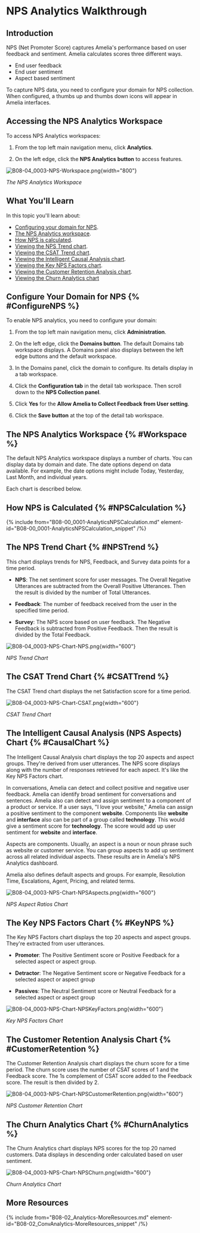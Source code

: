 # NPS Analytics Walkthrough

## Introduction

NPS (Net Promoter Score) captures Amelia's performance based on user feedback and sentiment. Amelia calculates scores three different ways.

* End user feedback
* End user sentiment
* Aspect based sentiment

To capture NPS data, you need to configure your domain for NPS collection. When configured, a thumbs up and thumbs down icons will appear in Amelia interfaces.

## Accessing the NPS Analytics Workspace

To access NPS Analytics workspaces:

1. From the top left main navigation menu, click **Analytics**.

2. On the left edge, click the **NPS Analytics button** to access features.

![B08-04_0003-NPS-Workspace.png](B08-04_0003-NPS-Workspace.png){width="800"}

*The NPS Analytics Workspace*

## What You'll Learn

In this topic you'll learn about:

* [Configuring your domain for NPS](#ConfigureNPS).
* [The NPS Analytics workspace](#Workspace).
* [How NPS is calculated](#NPSCalculation).
* [Viewing the NPS Trend chart](#NPSTrend).
* [Viewing the CSAT Trend chart](#CSATTrend).
* [Viewing the Intelligent Causal Analysis chart](#CausalChart).
* [Viewing the Key NPS Factors chart](#KeyNPS).
* [Viewing the Customer Retention Analysis chart](#CustomerRetention).
* [Viewing the Churn Analytics chart](#ChurnAnalytics)

## Configure Your Domain for NPS {% #ConfigureNPS %}

To enable NPS analytics, you need to configure your domain:

1. From the top left main navigation menu, click **Administration**.

2. On the left edge, click the **Domains button**. The default Domains tab workspace displays. A Domains panel also displays between the left edge buttons and the default workspace.

3. In the Domains panel, click the domain to configure. Its details display in a tab workspace.

4. Click the **Configuration tab** in the detail tab workspace. Then scroll down to the **NPS Collection panel**.

5. Click **Yes** for the **Allow Amelia to Collect Feedback from User setting**.

6. Click the **Save button** at the top of the detail tab workspace.


## The NPS Analytics Workspace {% #Workspace %}

The default NPS Analytics workspace displays a number of charts. You can display data by domain and date. The date options depend on data available. For example, the date options might include Today, Yesterday, Last Month, and individual years.

Each chart is described below.


## How NPS is Calculated {% #NPSCalculation %}

{% include from="B08-00_0001-AnalyticsNPSCalculation.md" element-id="B08-00_0001-AnalyticsNPSCalculation_snippet" /%}


## The NPS Trend Chart {% #NPSTrend %}

This chart displays trends for NPS, Feedback, and Survey data points for a time period.

* **NPS**: The net sentiment score for user messages. The Overall Negative Utterances are subtracted from the Overall Positive Utterances. Then the result is divided by the number of Total Utterances.

* **Feedback**: The number of feedback received from the user in the specified time period.

* **Survey**: The NPS score based on user feedback. The Negative Feedback is subtracted from Positive Feedback. Then the result is divided by the Total Feedback.

![B08-04_0003-NPS-Chart-NPS.png](B08-04_0003-NPS-Chart-NPS.png){width="600"}

*NPS Trend Chart*


## The CSAT Trend Chart {% #CSATTrend %}

The CSAT Trend chart displays the net Satisfaction score for a time period.

![B08-04_0003-NPS-Chart-CSAT.png](B08-04_0003-NPS-Chart-CSAT.png){width="600"}

*CSAT Trend Chart*


## The Intelligent Causal Analysis (NPS Aspects) Chart {% #CausalChart %}

The Intelligent Causal Analysis chart displays the top 20 aspects and aspect groups. They're derived from user utterances. The NPS score displays along with the number of responses retrieved for each aspect. It's like the Key NPS Factors chart.

In conversations, Amelia can detect and collect positive and negative user feedback. Amelia can identify broad sentiment for conversations and sentences. Amelia also can detect and assign sentiment to a component of a product or service. If a user says, "I love your website," Amelia can assign a positive sentiment to the component **website**. Components like **website** and **interface** also can be part of a group called **technology**. This would give a sentiment score for **technology**. The score would add up user sentiment for **website** and **interface**.

Aspects are components. Usually, an aspect is a noun or noun phrase such as website or customer service. You can group aspects to add up sentiment across all related individual aspects.  These results are in Amelia's NPS Analytics dashboard.

Amelia also defines default aspects and groups. For example, Resolution Time, Escalations, Agent, Pricing, and related terms.

![B08-04_0003-NPS-Chart-NPSAspects.png](B08-04_0003-NPS-Chart-NPSAspects.png){width="600"}

*NPS Aspect Ratios Chart*


## The Key NPS Factors Chart {% #KeyNPS %}

The Key NPS Factors chart displays the top 20 aspects and aspect groups. They're extracted from user utterances.

* **Promoter**: The Positive Sentiment score or Positive Feedback for a selected aspect or aspect group.

* **Detractor**: The Negative Sentiment score or Negative Feedback for a selected aspect or aspect group

* **Passives**: The Neutral Sentiment score or Neutral Feedback for a selected aspect or aspect group

![B08-04_0003-NPS-Chart-NPSKeyFactors.png](B08-04_0003-NPS-Chart-NPSKeyFactors.png){width="600"}

*Key NPS Factors Chart*


## The Customer Retention Analysis Chart {% #CustomerRetention %}

The Customer Retention Analysis chart displays the churn score for a time period. The churn score uses the number of CSAT scores of 1 and the Feedback score. The 1s complement of CSAT score added to the Feedback score. The result is then divided by 2.

![B08-04_0003-NPS-Chart-NPSCustomerRetention.png](B08-04_0003-NPS-Chart-NPSCustomerRetention.png){width="600"}

*NPS Customer Retention Chart*


## The Churn Analytics Chart {% #ChurnAnalytics %}

The Churn Analytics chart displays NPS scores for the top 20 named customers. Data displays in descending order calculated based on user sentiment.

![B08-04_0003-NPS-Chart-NPSChurn.png](B08-04_0003-NPS-Chart-NPSChurn.png){width="600"}

*Churn Analytics Chart*


## More Resources

{% include from="B08-02_Analytics-MoreResources.md" element-id="B08-02_ConvAnalytics-MoreResources_snippet" /%}
